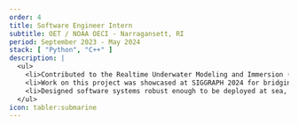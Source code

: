 ```yaml
---
order: 4
title: Software Engineer Intern
subtitle: OET / NOAA OECI - Narragansett, RI
period: September 2023 - May 2024
stack: [ "Python", "C++" ]
description: |
  <ul>
    <li>Contributed to the Realtime Underwater Modeling and Immersion (RUMI) project, focused on seafloor simulation using photogrammetry.</li>
    <li>Work on this project was showcased at SIGGRAPH 2024 for bridging underutilized domains across ocean science and simulation.</li>
    <li>Designed software systems robust enough to be deployed at sea, in classrooms, and for interactive museum-style demos.</li>
  </ul>
icon: tabler:submarine
---
```

